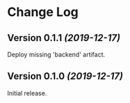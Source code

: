 Change Log
==========

Version 0.1.1 *(2019-12-17)*
----------------------------

Deploy missing 'backend' artifact.

Version 0.1.0 *(2019-12-17)*
----------------------------

Initial release.
